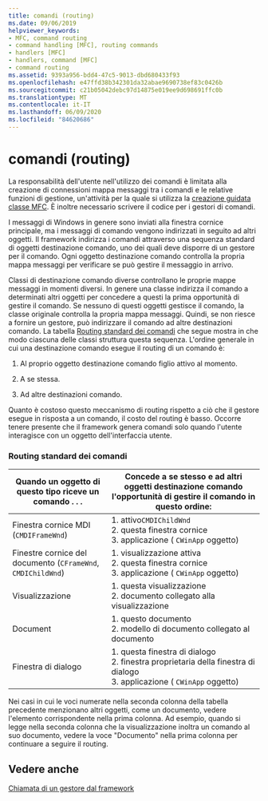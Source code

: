 ```yaml
---
title: comandi (routing)
ms.date: 09/06/2019
helpviewer_keywords:
- MFC, command routing
- command handling [MFC], routing commands
- handlers [MFC]
- handlers, command [MFC]
- command routing
ms.assetid: 9393a956-bdd4-47c5-9013-dbd680433f93
ms.openlocfilehash: e47ffd38b342301da32abae9690738ef83c0426b
ms.sourcegitcommit: c21b05042debc97d14875e019ee9d698691ffc0b
ms.translationtype: MT
ms.contentlocale: it-IT
ms.lasthandoff: 06/09/2020
ms.locfileid: "84620686"
---
```

# <a name="command-routing"></a>comandi (routing)

La responsabilità dell'utente nell'utilizzo dei comandi è limitata alla creazione di connessioni mappa messaggi tra i comandi e le relative funzioni di gestione, un'attività per la quale si utilizza la [creazione guidata classe MFC](reference/mfc-class-wizard.md). È inoltre necessario scrivere il codice per i gestori di comandi.

I messaggi di Windows in genere sono inviati alla finestra cornice principale, ma i messaggi di comando vengono indirizzati in seguito ad altri oggetti. Il framework indirizza i comandi attraverso una sequenza standard di oggetti destinazione comando, uno dei quali deve disporre di un gestore per il comando. Ogni oggetto destinazione comando controlla la propria mappa messaggi per verificare se può gestire il messaggio in arrivo.

Classi di destinazione comando diverse controllano le proprie mappe messaggi in momenti diversi. In genere una classe indirizza il comando a determinati altri oggetti per concedere a questi la prima opportunità di gestire il comando. Se nessuno di questi oggetti gestisce il comando, la classe originale controlla la propria mappa messaggi. Quindi, se non riesce a fornire un gestore, può indirizzare il comando ad altre destinazioni comando. La tabella [Routing standard dei comandi](#_core_standard_command_route) che segue mostra in che modo ciascuna delle classi struttura questa sequenza. L'ordine generale in cui una destinazione comando esegue il routing di un comando è:

1. Al proprio oggetto destinazione comando figlio attivo al momento.

1. A se stessa.

1. Ad altre destinazioni comando.

Quanto è costoso questo meccanismo di routing rispetto a ciò che il gestore esegue in risposta a un comando, il costo del routing è basso. Occorre tenere presente che il framework genera comandi solo quando l'utente interagisce con un oggetto dell'interfaccia utente.

### <a name="standard-command-route"></a><a name="_core_standard_command_route"></a> Routing standard dei comandi

|Quando un oggetto di questo tipo riceve un comando . . .|Concede a se stesso e ad altri oggetti destinazione comando l'opportunità di gestire il comando in questo ordine:|
|----------------------------------------------------------|-----------------------------------------------------------------------------------------------------|
|Finestra cornice MDI (`CMDIFrameWnd`)|1. attivo`CMDIChildWnd`<br />2. questa finestra cornice<br />3. applicazione ( `CWinApp` oggetto)|
|Finestre cornice del documento (`CFrameWnd`, `CMDIChildWnd`)|1. visualizzazione attiva<br />2. questa finestra cornice<br />3. applicazione ( `CWinApp` oggetto)|
|Visualizzazione|1. questa visualizzazione<br />2. documento collegato alla visualizzazione|
|Document|1. questo documento<br />2. modello di documento collegato al documento|
|Finestra di dialogo|1. questa finestra di dialogo<br />2. finestra proprietaria della finestra di dialogo<br />3. applicazione ( `CWinApp` oggetto)|

Nei casi in cui le voci numerate nella seconda colonna della tabella precedente menzionano altri oggetti, come un documento, vedere l'elemento corrispondente nella prima colonna. Ad esempio, quando si legge nella seconda colonna che la visualizzazione inoltra un comando al suo documento, vedere la voce "Documento" nella prima colonna per continuare a seguire il routing.

## <a name="see-also"></a>Vedere anche

[Chiamata di un gestore dal framework](how-the-framework-calls-a-handler.md)
